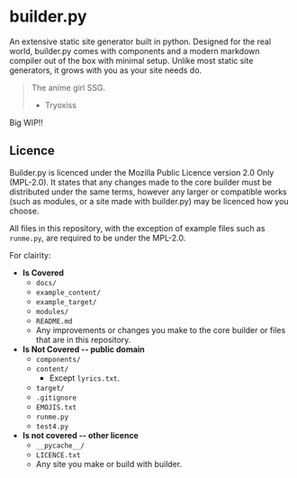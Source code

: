 # builder.py
An extensive static site generator built in python. Designed for the real world, builder.py comes with components and a modern markdown compiler out of the box with minimal setup. Unlike most static site generators, it grows with you as your site needs do.

> The anime girl SSG.
> - Tryoxiss

Big WIP!!

## Licence

Builder.py is licenced under the Mozilla Public Licence version 2.0 Only (MPL-2.0). It states that any changes made to the core builder must be distributed under the same terms, however any larger or compatible works (such as modules, or a site made with builder.py) may be licenced how you choose.

All files in this repository, with the exception of example files such as `runme.py`, are required to be under the MPL-2.0.

For clairity:
- **Is Covered**
	- `docs/`
	- `example_content/`
	- `example_target/`
	- `modules/`
	- `README.md`
	- Any improvements or changes you make to the core builder or files that are in this repository.
- **Is Not Covered -- public domain**
	- `components/`
	- `content/`
		- Except `lyrics.txt`.
	- `target/`
	- `.gitignore`
	- `EMOJIS.txt`
	- `runme.py`
	- `test4.py`
- **Is not covered -- other licence**
	- `__pycache__/`
	- `LICENCE.txt`
	- Any site you make or build with builder.